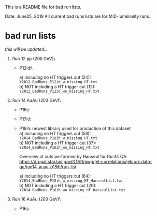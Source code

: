 This is a README file for bad run lists.

Date: June25, 2019
All current bad runs lists are for MID-luminosity runs.

# bad run lists
*this will be updated...*

1. Run 12 pp (200 GeV)\
	* P12id:\ 

        a) including no HT triggers cut (24): `Y2012_BadRuns_P12id_w_missing_HT.txt`\
        b) NOT including a HT trigger cut (12): `Y2012_BadRuns_P12id_wo_missing_HT.txt`

2. Run 14 AuAu (200 GeV)\
	* P16ij:

	* P17id:

	* P18ih: newest library used for production of this dataset\
        a) including no HT triggers cut (58): `Y2014_BadRuns_P18ih_w_missing_HT.txt`\
        b) NOT including a HT trigger cut (37): `Y2014_BadRuns_P18ih_wo_missing_HT.txt`
        
        Overview of cuts performed by Hanseul for Run14 QA:
        https://drupal.star.bnl.gov/STAR/pwg/jet-correlations/jetcorr-data-qa/run14-auau-p18ih/run-list

        a) including no HT triggers cut (64): `Y2014_BadRuns_P18ih_w_missing_HT_HanseulList.txt`\
        b) NOT including a HT trigger cut (29): `Y2014_BadRuns_P18ih_wo_missing_HT_HanseulList.txt`

3. Run 16 AuAu (200 GeV)\
	* P16ij:


